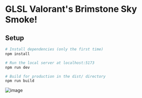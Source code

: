 # GLSL Valorant's Brimstone Sky Smoke!

## Setup

```bash
# Install dependencies (only the first time)
npm install

# Run the local server at localhost:5173
npm run dev

# Build for production in the dist/ directory
npm run build
```

![image](https://github.com/user-attachments/assets/419600d2-c736-4bb6-b0b5-6470c7fa1a2e)
